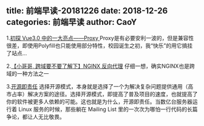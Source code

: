 title: 前端早读-20181226
date: 2018-12-26
categories: 前端早读
author: CaoY
---

1.[初探 Vue3.0 中的一大亮点——Proxy ](https://mp.weixin.qq.com/s/X_Rq-K0QfY_Rbx8uidzYww)
Proxy是有必要安利一波的，但是兼容性很差，即使用Polyfill也只能使用部分特性，校园诞生之初，我“快乐”的用它搞挂了站点...

2.[【小哥哥, 跨域要不要了解下】NGINX 反向代理](https://juejin.im/post/5c0e6d606fb9a049f66bf246)
仔细一想，确实NGINX也是跨域的一种方法之一

3.[开源即责任](https://juejin.im/post/5c21a3ea5188254eaa5c4486)
选择开源模式，本身就是选择了一个为解决复杂问题提供通用（高市占率）解决方案的途径。选择开源模式，即提高了普及项目的速度，也就提高了你的软件被更多人依赖的可能。这也就是为什么，开源即责任。当数亿台服务器运行着 Linux 服务的时候，那些躺在 Mailing List 里的一次次为哪怕一行代码的长篇争论，都让人无比敬畏。
